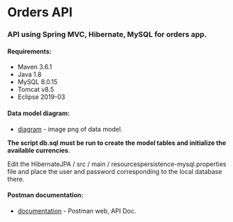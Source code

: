 # Orders API
### API using Spring MVC, Hibernate, MySQL for orders app.

#### Requirements:
- Maven 3.6.1
- Java 1.8
- MySQL 8.0.15
- Tomcat v8.5
- Eclipse 2019-03


#### Data model diagram: 

* [diagram] - image png of data model.

**The script db.sql must be run to create the model tables and initialize the available currencies**.

Edit the HibernateJPA / src / main / resourcespersistence-mysql.properties file and place the user and password corresponding to the local database there.

#### Postman documentation:
* [documentation] - Postman web, API Doc.




 [diagram]: <https://drive.google.com/file/d/1AU8FaPivvhCGuhYxES9esblXC5RQH74a/view?usp=sharing>
 [documentation]: <https://documenter.getpostman.com/view/349031/S1LpZrcP>
